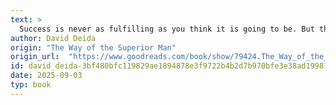 ```yaml
---
text: >
  Success is never as fulfilling as you think it is going to be. But there is a reason for this. Successfully completing a lesser purpose doesn't feel very good for very long, because it is simply preparation for advancing toward a greater embodiment of your deeper purpose. Each purpose, each mission. is meant to be fully lived to the point where it becomes empty, boring and useless. Then it should be discarded. This is a sign of growth, but you may mistake it for a sign of failure.
author: David Deida
origin: "The Way of the Superior Man"
origin_url:  "https://www.goodreads.com/book/show/79424.The_Way_of_the_Superior_Man"
id: david_deida-3bf480bfc119829ae1894878e3f9722b4b2d7b970bfe3e38ad19981913ffdcf8
date: 2025-09-03
typ: book
---
```

